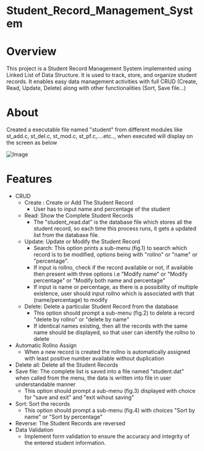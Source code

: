 # Student_Record_Management_System
# Overview
This project is a Student Record Management System implemented using Linked List of Data Structure. It is used to track, store, and organize student records. It enables easy data management activities with full CRUD (Create, Read, Update, Delete) along with other functionalities (Sort, Save file...)
# About
Created a executable file named "student" from different modules like st_add.c, st_del.c, st_mod.c, st_pf.c,....etc.., when executed will display on the screen as below 

![Image](https://github.com/users/karravennela/projects/1/assets/168295304/36fda8c4-40ce-45eb-887f-b4ecd4c5f7a7)
# Features
+ CRUD
  - Create : Create or Add The Student Record
    - User has to input name and percentage of the student
  - Read: Show the Complete Student Records
    - The "student_read.dat" is the database file which stores all the student record, so each time this process runs, it gets a updated list from the database file.
  - Update: Update or Modify the Student Record
    - Search: This option prints a sub-menu (fig.1) to search which record is to be modified, options being with "rollno" or "name" or "percentage".
    - If input is rollno, check if the record available or not, if available then present with three options i.e "Modify name" or "Modify percentage" or "Modify both name and percentage"
    - If input is name or percentage, as there is a possibility of multiple existence, user should input rollno which is associated with that (name/percentage) to modify    
  - Delete: Delete a particular Student Record from the database
    - This option should prompt a sub-menu (fig.2) to delete a record "delete by rollno" or "delete by name"
    - If identical names existing, then all the records with the same name should be displayed, so that user can identify the rollno to delete
+ Automatic Rollno Assign
  - When a new record is created the rollno is automatically assigned with least positive number available without duplication
+ Delete all: Delete all the Student Records
+ Save file: The complete list is saved into a file named "student.dat" when called from the menu, the data is written into file in user understandable manner
  - This option should prompt a sub-menu (fig.3) displayed with choice for "save and exit" and "exit wihout saving"
+ Sort: Sort the records
  - This option should prompt a sub-menu (fig.4) with choices "Sort by name" or "Sort by percentage"
+ Reverse: The Student Records are reversed
+ Data Validation
  - Implement form validation to ensure the accuracy and integrity of the entered student information.

